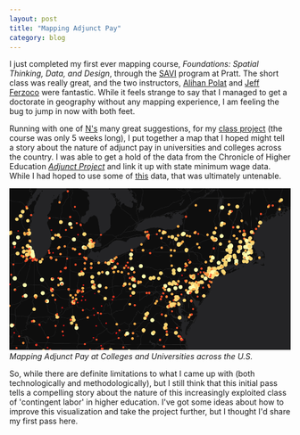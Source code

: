 ```yaml
---
layout: post
title: "Mapping Adjunct Pay"
category: blog
---
```

I just completed my first ever mapping course, *Foundations: Spatial Thinking, Data, and Design*, through the [SAVI](https://www.pratt.edu/pratt-research-and-centers/spatial-analysis-visualization-initiative/) program at Pratt. The short class was really great, and the two instructors, [Alihan Polat](http://www.studiomplus.nyc/) and [Jeff Ferzoco](http://linepointpath.com/) were fantastic. While it feels strange to say that I managed to get a doctorate in geography without any mapping experience, I am feeling the bug to jump in now with both feet.

Running with one of [N's](http://nickyagate.com/) many great suggestions, for my [class project](http://crisisofenclosure.com/category/longform/cartodb.html) (the course was only 5 weeks long), I put together a map that I hoped might tell a story about the nature of adjunct pay in universities and colleges across the country. I was able to get a hold of the data from the Chronicle of Higher Education [*Adjunct Project*](http://adjunct.chronicle.com/) and link it up with state minimum wage data. While I had hoped to use some of [this](http://livingwage.mit.edu/) data, that was ultimately untenable.

[![Adjunct map](/img/adjunctimage.png)](http://crisisofenclosure.com/category/longform/cartodb.html)
<cite>*Mapping Adjunct Pay at Colleges and Universities across the U.S.*</cite>

So, while there are definite limitations to what I came up with (both technologically and methodologically), but I still think that this initial pass tells a compelling story about the nature of this increasingly exploited class of 'contingent labor' in higher education. I've got some ideas about how to improve this visualization and take the project further, but I thought I'd share my first pass here.
